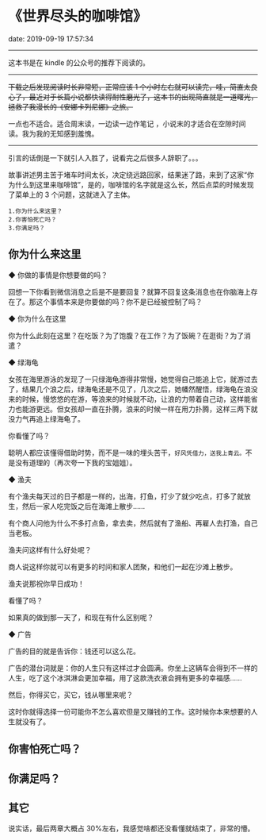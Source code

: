 # 《世界尽头的咖啡馆》
date: 2019-09-19 17:57:34

---

这本书是在 kindle 的公众号的推荐下阅读的。

---

~~下载之后发现阅读时长非常短，正常应该 1 个小时左右就可以读完，哇，简直太良心了，最近对于长篇小说都快读得耐性磨光了，这本书的出现简直就是一道曙光，拯救了我漫长的《安娜卡列尼娜》之旅。~~

一点也不适合。适合周末读，一边读一边作笔记 ，小说末的才适合在空隙时间读。我为我的无知感到羞愧。

---

引言的话倒是一下就引人入胜了，说看完之后很多人辞职了。。。

故事讲述男主苦于堵车时间太长，决定绕远路回家，结果迷了路，来到了这家“你为什么到这里来咖啡馆”，是的，咖啡馆的名字就是这么长，然后点菜的时候发现了菜单上的 3 个问题，这就进入了主体。

```
1.你为什么来这里？
2.你害怕死亡吗？
3.你满足吗？
```

## 你为什么来这里

◆ 你做的事情是你想要做的吗？

回想一下你看到微信消息之后是不是要回复？就算不回复这条消息也在你脑海上存在了。那这个事情本来是你要做的吗？你不是已经被控制了吗？

◆ 你为什么在这里

你为什么此刻在这里？在吃饭？为了饱腹？在工作？为了饭碗？在逛街？为了消遣？

◆ 绿海龟

女孩在海里游泳的发现了一只绿海龟游得非常慢，她觉得自己能追上它，就游过去了，结果几个浪之后，绿海龟还是不见了，几次之后，她幡然醒悟，绿海龟在浪没来的时候，慢悠悠的在游，等浪来的时候就不动，让浪的力带着自己动，这样能省力也能游更远。但女孩却一直在扑腾，浪来的时候一样在用力扑腾，这样三两下就没力气再追上绿海龟了。

你看懂了吗？

聪明人都应该懂得借助时势，而不是一味的埋头苦干，`好风凭借力，送我上青云。`不是没有道理的（再次夸一下我的宝姐姐）。

◆ 渔夫

有个渔夫每天过的日子都是一样的，出海，打鱼，打少了就少吃点，打多了就放生，然后一家人吃完饭之后在海滩上散步……

有个商人问他为什么不多打点鱼，拿去卖，然后就有了渔船、再雇人去打渔，自己当老板。

渔夫问这样有什么好处呢？

商人说这样你就可以有更多的时间和家人团聚，和他们一起在沙滩上散步。

渔夫说那祝你早日成功！

看懂了吗？

如果真的做到那一天了，和现在有什么区别呢？

◆ 广告

广告的目的就是告诉你：钱还可以这么花。

广告的潜台词就是：你的人生只有这样过才会圆满。你坐上这辆车会得到不一样的人生，吃了这个冰淇淋会更加幸福，用了这款洗衣液会拥有更多的幸福感……

然后，你得买它，买它，钱从哪里来呢？

这时你就得选择一份可能你不怎么喜欢但是又赚钱的工作。这时候你本来想要的人生就没有了。

## 你害怕死亡吗？

## 你满足吗？

## 其它

说实话，最后两章大概占 30%左右，我感觉啥都还没看懂就结束了，非常的懵。

